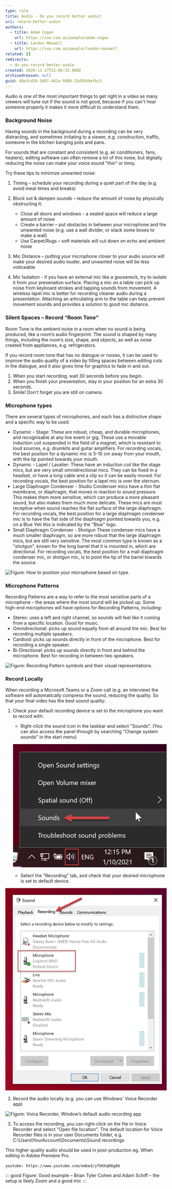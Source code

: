 ```yaml
---
type: rule
title: Audio - Do you record better audio?
uri: record-better-audio
authors:
  - title: Adam Cogan
    url: https://ssw.com.au/people/adam-cogan
  - title: Landon Maxwell
    url: https://ssw.com.au/people/landon-maxwell
related: []
redirects:
  - do-you-record-better-audio
created: 2020-11-27T22:06:55.000Z
archivedreason: null
guid: d8e3cd29-5d87-442e-998b-25d5649efbc3
---
```

Audio is one of the most important things to get right in a video as many viewers will tune out if the sound is not good, because if you can't hear someone properly it makes it more difficult to understand them.

<!--endintro-->

### Background Noise

Having sounds in the background during a recording can be very distracting, and sometimes irritating to a viewer, e.g. construction, traffic, someone in the kitchen banging pots and pans.

For sounds that are constant and consistent (e.g. air conditioners, fans, heaters), editing software can often remove a lot of this noise, but digitally reducing the noise can make your voice sound "thin" or tinny.

Try these tips to minimize unwanted noise:

1. Timing – schedule your recording during a quiet part of the day (e.g. avoid meal-times and breaks)
2. Block out & dampen sounds – reduce the amount of noise by physically obstructing it:

   * Close all doors and windows - a sealed space will reduce a large amount of noise
   * Create a barrier – put obstacles in between your microphone and the unwanted noise (e.g. use a wall divider, or stack some boxes to make a wall)
   * Use Carpet/Rugs – soft materials will cut down on echo and ambient noise
3. Mic Distance – putting your microphone closer to your audio source will make your desired audio louder, and unwanted noise will be less noticeable
4. Mic Isolation - if you have an external mic like a gooseneck, try to isolate it from your presenation surface. Placing a mic on a table can pick up noise from keyboard strokes and tapping sounds from movement. A wireless lapel mic is better for recording cleaner audio during a presentation. Attaching an articulating arm to the table can help prevent movement sounds and provides a solution to good mic distance.

### Silent Spaces – Record “Room Tone”

Room Tone is the ambient noise in a room when no sound is being produced, like a room’s audio fingerprint.
The sound is shaped by many things, including the room’s size, shape, and objects, as well as noise created from appliances, e.g. refrigerators.

If you record room tone that has no dialogue or noises, it can be used to improve the audio quality of a video by filling spaces between editing cuts in the dialogue, and it also gives time for graphics to fade in and out.

1. When you start recording, wait 30 seconds before you begin.
2. When you finish your presentation, stay in your position for an extra 30 seconds.
3. Smile! Don't forget you are still on camera.

### Microphone types

There are several types of microphones, and each has a distinctive shape and a specific way to be used.

* Dynamic - Stage:
  These are robust, cheap, and durable microphones, and recognisable at any live event or gig.
  These use a movable induction coil suspended in the field of a magnet, which is resistant to loud sources, e.g. drumkits and guitar amplifiers.
  For recording vocals, the best position for a dynamic mic is 5-10 cm away from your mouth, with the tip pointed towards your mouth.
* Dynamic - Lapel / Lavalier:
  These have an induction coil like the stage mics, but are very small omnidirectional mics. They can be fixed in a headset, or have a long cable and a clip so it can be easily moved.
  For recording vocals, the best position for a lapel mic is over the sternum.
* Large Diaphragm Condenser - Studio
  Condenser mics have a thin flat membrane, or diaphragm, that moves in reaction to sound pressure. This makes them more sensitive, which can produce a more pleasant sound, but also makes them much more delicate.
  These mics are most receptive when sound reaches the flat surface of the large diaphragm.
  For recording vocals, the best position for a large diaphragm condenser mic is to have the flat side of the diaphragm pointed towards you, e.g. on a Blue Yeti this is indicated by the "Blue" logo.
* Small Diaphragm Condenser - Shotgun
  These condenser mics have a much smaller diaphragm, so are more robust that the large diaphragm mics, but are still very sensitive. The most common type is known as a "shotgun", known for the long barrel that it is mounted in, which are directional.
  For recording vocals, the best position for a mall diaphragm condenser mic, or shotgun mic, is to point the tip of the barrel towards the source.

![Figure: How to position your microphone based on type.](https://tv.ssw.com/wp-content/uploads/2021/09/How-to-use-mics.jpg)

### Microphone Patterns

Recording Patterns are a way to refer to the most sensitive parts of a microphone – the areas where the most sound will be picked up.
Some high-end microphones will have options for Recording Patterns, including:

* Stereo: uses a left and right channel, so sounds will feel like it coming from a specific location. Good for music.
* Omnidirectional: picks up sound equally from all around the mic. Best for recording multiple speakers.
* Cardioid: picks up sounds directly in front of the microphone. Best for recording a single speaker.
* Bi-Directional: picks up sounds directly in front and behind the microphone. Best for recording in between two speakers.

![Figure: Recording Pattern symbols and their visual representations.](https://miro.medium.com/max/1084/0*UFOzsjgKlMAzV5JR.gif)

### Record Locally

When recording a Microsoft Teams or a Zoom call (e.g. an interview) the software will automatically compress the sound, reducing the quality.
So that your final video has the best sound quality:

1. Check your default recording device is set to the microphone you want to record with:

   * Right-click the sound icon in the taskbar and select "Sounds". (You can also access the panel through by searching "Change system sounds" in the start menu)
  
   ![Figure: Opening the System Sounds panel through the Windows taskbar.](select-sounds.jpg)

   * Select the "Recording" tab, and check that your desired microphone is set to default device.

  ![Figure: Your default mic is indicated with a green check mark ✅](select-default.jpg)

2. Record the audio locally (e.g. you can use Windows' Voice Recorder app)

  ![Figure: Voice Recorder, Window’s default audio recording app](https://www.partitionwizard.com/images/uploads/articles/2019/10/record-sound-using-voice-recorder/record-sound-using-voice-recorder-thumbnail.jpg)

3. To access the recording, you can right-click on the file in Voice Recorder and select "Open file location". The default location for Voice Recorder files is in your user Documents folder, e.g. C:\Users\YourAccount\Documents\Sound recordings

This higher quality audio should be used in post-production eg. When editing in Adobe Premiere Pro.

`youtube: https://www.youtube.com/embed/yfbKXqRAgOA`

::: good
Figure: Good example – Brian Tyler Cohen and Adam Schiff – the setup is likely Zoom and a good mic
:::
